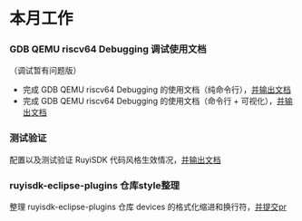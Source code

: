 # 本月工作

### GDB QEMU riscv64 Debugging 调试使用文档

（调试暂有问题版）

- 完成 GDB QEMU riscv64 Debugging 的使用文档（纯命令行），[并输出文档](https://github.com/helloworldxing/PLCT/blob/main/report/202508/GDB/GDB%20QEMU%20riscv64%20Debugging.md)
- 完成 GDB QEMU riscv64 Debugging 的使用文档（命令行 + 可视化），[并输出文档](https://github.com/helloworldxing/PLCT/blob/main/report/202508/GDB/IDE%20GDB%20QEMU%20riscv%20Debugging.md)

### 测试验证

配置以及测试验证 RuyiSDK 代码风格生效情况，[并输出文档](https://github.com/helloworldxing/PLCT/blob/main/report/202508/TestConfiguration/%E6%B5%8B%E8%AF%95RuyiSDK%20%E4%BB%A3%E7%A0%81%E9%A3%8E%E6%A0%BC.md)

### ruyisdk-eclipse-plugins 仓库style整理

整理 ruyisdk-eclipse-plugins 仓库 devices 的格式化缩进和换行符，[并提交pr](https://github.com/ruyisdk/ruyisdk-eclipse-plugins/pull/59)